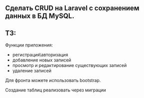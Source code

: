## Сделать CRUD на Laravel с сохранением данных в БД MySQL.

## ТЗ:

Функции приложения:
- регистрация\авторизация
- добавление новых записей
- просмотр и редактирование существующих записей
- удаление записей

Для фронта можете использовать bootstrap.

Создание таблиц реализовать через миграции

[//]: # (![Главная форма приложения]&#40;https://image.prntscr.com/image/Tvk6ECmcQJeKp0aN7Ad8nQ.jpeg&#41;)